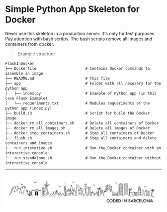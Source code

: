 # Simple Python App Skeleton for Docker

Never use this skeleton in a production server. It's only for test purposes.  
Pay attention with bash scritps. The bash scripts remove all images and containers from docker.  

> Example structure  

```
FlaskInDocker  
├── Dockerfile                      # Contains Docker commands to assemble an image  
├── README.md                       # This file
├── app                             # Folder with all necesary for the python app  
│   ├── index.py                    # Example of Python app (in this case Flask Example)
│   └── requeriments.txt            # Modules requeriments of the python app (index.py) 
├── build.sh                        # Script for build the Docker image  
├── docker_rm_all_containers.sh     # Delete all containers of Docker  
├── docker_rm_all_images.sh         # Delete all images of Docker  
├── docker_stop_containers.sh       # Stop all containers of Docker  
├── flush.sh                        # Stop all containers and delete containers and images 
├── run_interative.sh               # Run the Docker container with an interactive console 
└── run_standalone.sh               # Run the Docker container without interactive console  
```  

---
<!-- Pit i Collons -->
![Coded In Barcelona](https://raw.githubusercontent.com/leguim-repo/leguim-repo/master/img/currentfooter.png)